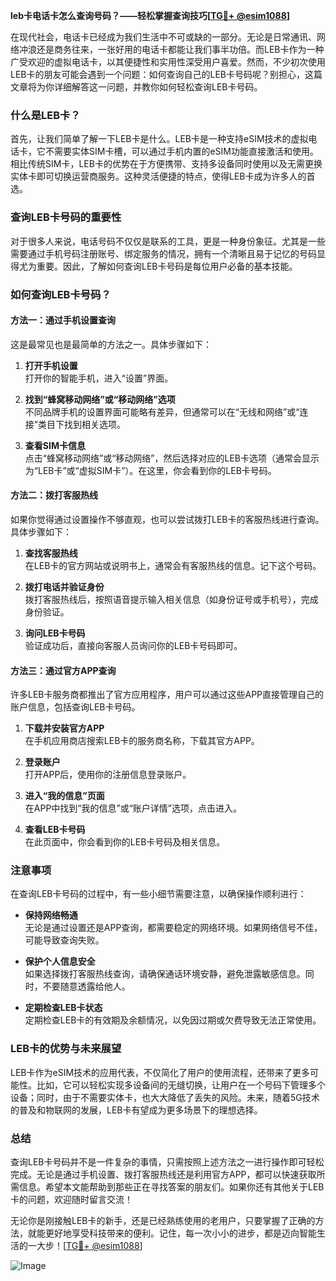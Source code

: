 **leb卡电话卡怎么查询号码？——轻松掌握查询技巧[[TG💪+ @esim1088](https://t.me/s/esim1088)]**

在现代社会，电话卡已经成为我们生活中不可或缺的一部分。无论是日常通讯、网络冲浪还是商务往来，一张好用的电话卡都能让我们事半功倍。而LEB卡作为一种广受欢迎的虚拟电话卡，以其便捷性和实用性深受用户喜爱。然而，不少初次使用LEB卡的朋友可能会遇到一个问题：如何查询自己的LEB卡号码呢？别担心，这篇文章将为你详细解答这一问题，并教你如何轻松查询LEB卡号码。

### 什么是LEB卡？

首先，让我们简单了解一下LEB卡是什么。LEB卡是一种支持eSIM技术的虚拟电话卡，它不需要实体SIM卡槽，可以通过手机内置的eSIM功能直接激活和使用。相比传统SIM卡，LEB卡的优势在于方便携带、支持多设备同时使用以及无需更换实体卡即可切换运营商服务。这种灵活便捷的特点，使得LEB卡成为许多人的首选。

### 查询LEB卡号码的重要性

对于很多人来说，电话号码不仅仅是联系的工具，更是一种身份象征。尤其是一些需要通过手机号码注册账号、绑定服务的情况，拥有一个清晰且易于记忆的号码显得尤为重要。因此，了解如何查询LEB卡号码是每位用户必备的基本技能。

### 如何查询LEB卡号码？

#### 方法一：通过手机设置查询

这是最常见也是最简单的方法之一。具体步骤如下：

1. **打开手机设置**  
   打开你的智能手机，进入“设置”界面。

2. **找到“蜂窝移动网络”或“移动网络”选项**  
   不同品牌手机的设置界面可能略有差异，但通常可以在“无线和网络”或“连接”类目下找到相关选项。

3. **查看SIM卡信息**  
   点击“蜂窝移动网络”或“移动网络”，然后选择对应的LEB卡选项（通常会显示为“LEB卡”或“虚拟SIM卡”）。在这里，你会看到你的LEB卡号码。

#### 方法二：拨打客服热线

如果你觉得通过设置操作不够直观，也可以尝试拨打LEB卡的客服热线进行查询。具体步骤如下：

1. **查找客服热线**  
   在LEB卡的官方网站或说明书上，通常会有客服热线的信息。记下这个号码。

2. **拨打电话并验证身份**  
   拨打客服热线后，按照语音提示输入相关信息（如身份证号或手机号），完成身份验证。

3. **询问LEB卡号码**  
   验证成功后，直接向客服人员询问你的LEB卡号码即可。

#### 方法三：通过官方APP查询

许多LEB卡服务商都推出了官方应用程序，用户可以通过这些APP直接管理自己的账户信息，包括查询LEB卡号码。

1. **下载并安装官方APP**  
   在手机应用商店搜索LEB卡的服务商名称，下载其官方APP。

2. **登录账户**  
   打开APP后，使用你的注册信息登录账户。

3. **进入“我的信息”页面**  
   在APP中找到“我的信息”或“账户详情”选项，点击进入。

4. **查看LEB卡号码**  
   在此页面中，你会看到你的LEB卡号码及相关信息。

### 注意事项

在查询LEB卡号码的过程中，有一些小细节需要注意，以确保操作顺利进行：

- **保持网络畅通**  
  无论是通过设置还是APP查询，都需要稳定的网络环境。如果网络信号不佳，可能导致查询失败。

- **保护个人信息安全**  
  如果选择拨打客服热线查询，请确保通话环境安静，避免泄露敏感信息。同时，不要随意透露给他人。

- **定期检查LEB卡状态**  
  定期检查LEB卡的有效期及余额情况，以免因过期或欠费导致无法正常使用。

### LEB卡的优势与未来展望

LEB卡作为eSIM技术的应用代表，不仅简化了用户的使用流程，还带来了更多可能性。比如，它可以轻松实现多设备间的无缝切换，让用户在一个号码下管理多个设备；同时，由于不需要实体卡，也大大降低了丢失的风险。未来，随着5G技术的普及和物联网的发展，LEB卡有望成为更多场景下的理想选择。

### 总结

查询LEB卡号码并不是一件复杂的事情，只需按照上述方法之一进行操作即可轻松完成。无论是通过手机设置、拨打客服热线还是利用官方APP，都可以快速获取所需信息。希望本文能帮助到那些正在寻找答案的朋友们。如果你还有其他关于LEB卡的问题，欢迎随时留言交流！

无论你是刚接触LEB卡的新手，还是已经熟练使用的老用户，只要掌握了正确的方法，就能更好地享受科技带来的便利。记住，每一次小小的进步，都是迈向智能生活的一大步！[[TG💪+ @esim1088](https://t.me/s/esim1088)]

![Image](https://i.postimg.cc/4NQfJmqS/Snipaste-2025-05-13-00-14-12.png)